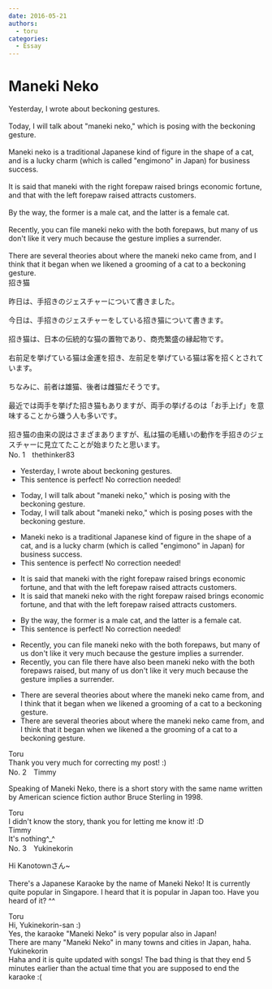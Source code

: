 ```yaml
---
date: 2016-05-21
authors:
  - toru
categories:
  - Essay
---
```


<h1 id="subject_show">Maneki Neko</h1>
<div class="date" hidden>May 21, 2016 12:11</div>
<div id="post"><div id="body_show_ori">
Yesterday, I wrote about beckoning gestures.<br/><br/>Today, I will talk about "maneki neko," which is posing with the beckoning gesture.<br/><br/>Maneki neko is a traditional Japanese kind of figure in the shape of a cat, and is a lucky charm (which is called "engimono" in Japan) for business success.<br/><br/>It is said that maneki with the right forepaw raised brings economic fortune, and that with the left forepaw raised attracts customers.<br/><br/>By the way, the former is a male cat, and the latter is a female cat.<br/><br/>Recently, you can file maneki neko with the both forepaws, but many of us don't like it very much because the gesture implies a surrender.<br/><br/>There are several theories about where the maneki neko came from, and I think that it began when we likened a grooming of a cat to a beckoning gesture.
</div></div>

<!-- more -->

<div id="post_ja"><div id="body_show_mo">
招き猫<br/><br/>昨日は、手招きのジェスチャーについて書きました。<br/><br/>今日は、手招きのジェスチャーをしている招き猫について書きます。<br/><br/>招き猫は、日本の伝統的な猫の置物であり、商売繁盛の縁起物です。<br/><br/>右前足を挙げている猫は金運を招き、左前足を挙げている猫は客を招くとされています。<br/><br/>ちなみに、前者は雄猫、後者は雌猫だそうです。<br/><br/>最近では両手を挙げた招き猫もありますが、両手の挙げるのは「お手上げ」を意味することから嫌う人も多いです。<br/><br/>招き猫の由来の説はさまざまありますが、私は猫の毛繕いの動作を手招きのジェスチャーに見立てたことが始まりたと思います。
</div></div>
<div id="block"><div class="first_name"> No. 1　<span class="just_name">thethinker83</span></div><div id="block2">
<ul class="correction_field">
<li class="incorrect">Yesterday, I wrote about beckoning gestures.</li>
<li class="corrected perfect">This sentence is perfect! No correction needed!</li>
</ul>
<ul class="correction_field">
<li class="incorrect">Today, I will talk about "maneki neko," which is posing with the beckoning gesture.</li>
<li class="corrected correct">
Today, I will talk about "maneki neko," which <span class="sline"><span class="f_red">is posing</span></span> <span class="f_blue">poses </span>with the beckoning gesture.
</li>
</ul>
<ul class="correction_field">
<li class="incorrect">Maneki neko is a traditional Japanese kind of figure in the shape of a cat, and is a lucky charm (which is called "engimono" in Japan) for business success.</li>
<li class="corrected perfect">This sentence is perfect! No correction needed!</li>
</ul>
<ul class="correction_field">
<li class="incorrect">It is said that maneki with the right forepaw raised brings economic fortune, and that with the left forepaw raised attracts customers.</li>
<li class="corrected correct">
It is said that maneki <span class="f_blue">neko </span>with the right forepaw raised brings economic fortune, and that with the left forepaw raised attracts customers.
</li>
</ul>
<ul class="correction_field">
<li class="incorrect">By the way, the former is a male cat, and the latter is a female cat.</li>
<li class="corrected perfect">This sentence is perfect! No correction needed!</li>
</ul>
<ul class="correction_field">
<li class="incorrect">Recently, you can file maneki neko with the both forepaws, but many of us don't like it very much because the gesture implies a surrender.</li>
<li class="corrected correct">
Recently, <span class="sline"><span class="f_red">you can file</span></span> <span class="f_blue">there have also been </span>maneki neko with <span class="sline"><span class="f_red">the</span></span> both forepaws <span class="f_blue">raised</span>, but many of us don't like it very much because the gesture implies a surrender.
</li>
</ul>
<ul class="correction_field">
<li class="incorrect">There are several theories about where the maneki neko came from, and I think that it began when we likened a grooming of a cat to a beckoning gesture.</li>
<li class="corrected correct">
There are several theories about where the maneki neko came from, and I think that it began when we likened <span class="sline"><span class="f_red">a</span></span> <span class="f_blue">the </span>grooming of a cat to a beckoning gesture.
</li>
</ul>
</div><div class="name"><span class="just_name">Toru</span><br>
Thank you very much for correcting my post! :)
</div>
</div>
<div id="block"><div class="first_name"> No. 2　<span class="just_name">Timmy</span></div><div id="block2">
<p class="comment_small">
 Speaking of Maneki Neko, there is a short story with the same name written by American science fiction author Bruce Sterling in 1998.
</p>

</div><div class="name"><span class="just_name">Toru</span><br>
I didn't know the story, thank you for letting me know it! :D
</div>
<div class="name"><span class="just_name">Timmy</span><br>
It's nothing^_^
</div>
</div>
<div id="block"><div class="first_name"> No. 3　<span class="just_name">Yukinekorin</span></div><div id="block2">
<p class="comment_small">
 Hi Kanotownさん~
 <br/>
 <br/>
 There's a Japanese Karaoke by the name of Maneki Neko! It is currently quite popular in Singapore. I heard that it is popular in Japan too. Have you heard of it? ^^
</p>

</div><div class="name"><span class="just_name">Toru</span><br>
Hi, Yukinekorin-san :)<br/>Yes, the karaoke "Maneki Neko" is very popular also in Japan!<br/>There are many "Maneki Neko" in many towns and cities in Japan, haha.
</div>
<div class="name"><span class="just_name">Yukinekorin</span><br>
Haha and it is quite updated with songs! The bad thing is that they end 5 minutes earlier than the actual time that you are supposed to end the karaoke :(
</div>
</div>

